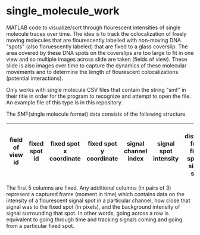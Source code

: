 # single_molecule_work

MATLAB code to visualize/sort through flourescent intensities of single molecule traces over time. The idea is to track the colocalization of freely moving molecules that are flourescently labelled with non-moving DNA "spots" (also floruescently labeled) that are fixed to a glass coverslip. The area covered by these DNA spots on the coverslips are too large to fit in one view and so multiple images across slide are taken (fields of view). These slide is also images over time to capture the dynamics of these molecular movements and to determine the length of flourescent colocalizations (potential interactions). 

Only works with single molecule CSV files that contain the string "smf" in their title in order for the program to recognize and attempt to open the file. An example file of this type is in this repository. 


The SMF(single molecule format) data consists of the following structure. 

| field of view id | fixed spot id | fixed spot x coordinate | fixed spot y coordinate | signal channel index | signal spot intensity | px distance from fixed spot to signal spot | background intensity around signal spot |
|------------------|---------------|-------------------------|-------------------------|----------------------|------------------|--------------------------------------------|-----------------------------------------|

The first 5 columns are fixed. Any additional columns (in pairs of 3) represent a captured frame (moment in time) which contains data on the intensity of a flourescent signal spot in a particular channel, how close that signal was to the fixed spot (in pixels), and the background intensity of signal surrounding that spot. In other words, going across a row is equivalent to going through time and tracking signals coming and going from a particular fixed spot. 
